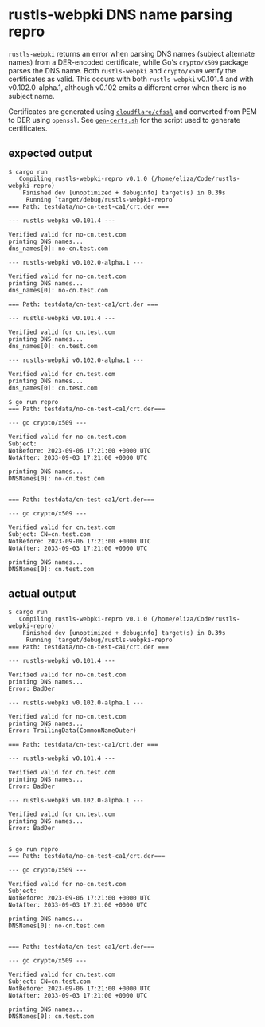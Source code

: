 # rustls-webpki DNS name parsing repro

`rustls-webpki` returns an error when parsing DNS names (subject alternate
names) from a DER-encoded certificate, while Go's `crypto/x509` package parses
the DNS name. Both `rustls-webpki` and `crypto/x509` verify the certificates as
valid. This occurs with both `rustls-webpki` v0.101.4 and with v0.102.0-alpha.1,
although v0.102 emits a different error when there is no subject name.

Certificates are generated using [`cloudflare/cfssl`] and converted from PEM to
DER using `openssl`. See [`gen-certs.sh`] for the script used to generate
certificates.

[`cloudflare/cfssl`]: https://github.com/cloudflare/cfssl
[`gen-certs.sh`]: ./gen-certs.sh

## expected output

```console
$ cargo run
   Compiling rustls-webpki-repro v0.1.0 (/home/eliza/Code/rustls-webpki-repro)
    Finished dev [unoptimized + debuginfo] target(s) in 0.39s
     Running `target/debug/rustls-webpki-repro`
=== Path: testdata/no-cn-test-ca1/crt.der ===

--- rustls-webpki v0.101.4 ---

Verified valid for no-cn.test.com
printing DNS names...
dns_names[0]: no-cn.test.com

--- rustls-webpki v0.102.0-alpha.1 ---

Verified valid for no-cn.test.com
printing DNS names...
dns_names[0]: no-cn.test.com

=== Path: testdata/cn-test-ca1/crt.der ===

--- rustls-webpki v0.101.4 ---

Verified valid for cn.test.com
printing DNS names...
dns_names[0]: cn.test.com

--- rustls-webpki v0.102.0-alpha.1 ---

Verified valid for cn.test.com
printing DNS names...
dns_names[0]: cn.test.com

$ go run repro
=== Path: testdata/no-cn-test-ca1/crt.der===

--- go crypto/x509 ---

Verified valid for no-cn.test.com
Subject:
NotBefore: 2023-09-06 17:21:00 +0000 UTC
NotAfter: 2033-09-03 17:21:00 +0000 UTC

printing DNS names...
DNSNames[0]: no-cn.test.com


=== Path: testdata/cn-test-ca1/crt.der===

--- go crypto/x509 ---

Verified valid for cn.test.com
Subject: CN=cn.test.com
NotBefore: 2023-09-06 17:21:00 +0000 UTC
NotAfter: 2033-09-03 17:21:00 +0000 UTC

printing DNS names...
DNSNames[0]: cn.test.com

```

## actual output

```console
$ cargo run
   Compiling rustls-webpki-repro v0.1.0 (/home/eliza/Code/rustls-webpki-repro)
    Finished dev [unoptimized + debuginfo] target(s) in 0.39s
     Running `target/debug/rustls-webpki-repro`
=== Path: testdata/no-cn-test-ca1/crt.der ===

--- rustls-webpki v0.101.4 ---

Verified valid for no-cn.test.com
printing DNS names...
Error: BadDer

--- rustls-webpki v0.102.0-alpha.1 ---

Verified valid for no-cn.test.com
printing DNS names...
Error: TrailingData(CommonNameOuter)

=== Path: testdata/cn-test-ca1/crt.der ===

--- rustls-webpki v0.101.4 ---

Verified valid for cn.test.com
printing DNS names...
Error: BadDer

--- rustls-webpki v0.102.0-alpha.1 ---

Verified valid for cn.test.com
printing DNS names...
Error: BadDer


$ go run repro
=== Path: testdata/no-cn-test-ca1/crt.der===

--- go crypto/x509 ---

Verified valid for no-cn.test.com
Subject:
NotBefore: 2023-09-06 17:21:00 +0000 UTC
NotAfter: 2033-09-03 17:21:00 +0000 UTC

printing DNS names...
DNSNames[0]: no-cn.test.com


=== Path: testdata/cn-test-ca1/crt.der===

--- go crypto/x509 ---

Verified valid for cn.test.com
Subject: CN=cn.test.com
NotBefore: 2023-09-06 17:21:00 +0000 UTC
NotAfter: 2033-09-03 17:21:00 +0000 UTC

printing DNS names...
DNSNames[0]: cn.test.com

```
